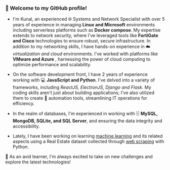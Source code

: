### 👋 Welcome to my GitHub profile! 
+ I'm Kunal, an experienced 🌐 Systems and Network Specialist  with over 5 years of experience in managing **Linux and Microsoft** environments including serverless platforms such as **Docker compose**. My expertise extends to network security, where I've leveraged tools like **FortiGate and Cisco** technologies to ensure robust, secure infrastructure. In addition to my networking skills, I have hands-on experience in ☁️ *virtualization and cloud* environments. I've worked with platforms like **VMware and Azure** , harnessing the power of cloud computing to optimize performance and scalability.

+ On the software development front, I have 2 years of experience working with 💻 **JavaScript and Python**. I've delved into a variety of frameworks, including *ReactJS, ElectronJS, Django and Flask*. My coding skills aren't just about building applications; I've also utilized them to create 🤖 automation tools, streamlining IT operations for efficiency. 

+ In the realm of databases, I'm experienced in working with 🗄️ **MySQL, MongoDB, SQLite, and SQL Server**, and ensuring the data integrity and accessibility. 

+ Lately, I have been working on learning [machine learning](https://github.com/kunalmehta14/MachineLearning_Fundamentals.git) and its related aspects using a Real Estate dataset collected through [web scraping](https://github.com/kunalmehta14/Ontario-RealEstate-DataPipeline.git) with Python.

🚀 As an avid learner, I'm always excited to take on new challenges and explore the latest technologies!
